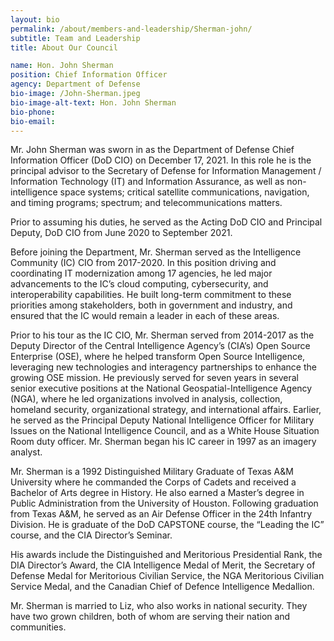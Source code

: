 ```yaml
---
layout: bio
permalink: /about/members-and-leadership/Sherman-john/
subtitle: Team and Leadership
title: About Our Council

name: Hon. John Sherman 
position: Chief Information Officer
agency: Department of Defense
bio-image: /John-Sherman.jpeg
bio-image-alt-text: Hon. John Sherman 
bio-phone:
bio-email:
---
```


Mr. John Sherman was sworn in as the Department of Defense Chief Information Officer (DoD CIO) on December 17, 2021. In this role he is the principal advisor to the Secretary of Defense for Information Management / Information Technology (IT) and Information Assurance, as well as non-intelligence space systems; critical satellite communications, navigation, and timing programs; spectrum; and telecommunications matters.

Prior to assuming his duties, he served as the Acting DoD CIO and Principal Deputy, DoD CIO from June 2020 to September 2021.

Before joining the Department, Mr. Sherman served as the Intelligence Community (IC) CIO from 2017-2020. In this position driving and coordinating IT modernization among 17 agencies, he led major advancements to the IC’s cloud computing, cybersecurity, and interoperability capabilities.  He built long-term commitment to these priorities among stakeholders, both in government and industry, and ensured that the IC would remain a leader in each of these areas.

Prior to his tour as the IC CIO, Mr. Sherman served from 2014-2017 as the Deputy Director of the Central Intelligence Agency’s (CIA’s) Open Source Enterprise (OSE), where he helped transform Open Source Intelligence, leveraging new technologies and interagency partnerships to enhance the growing OSE mission. He previously served for seven years in several senior executive positions at the National Geospatial-Intelligence Agency (NGA), where he led organizations involved in analysis, collection, homeland security, organizational strategy, and international affairs. Earlier, he served as the Principal Deputy National Intelligence Officer for Military Issues on the National Intelligence Council, and as a White House Situation Room duty officer. Mr. Sherman began his IC career in 1997 as an imagery analyst.

Mr. Sherman is a 1992 Distinguished Military Graduate of Texas A&M University where he commanded the Corps of Cadets and received a Bachelor of Arts degree in History. He also earned a Master’s degree in Public Administration from the University of Houston. Following graduation from Texas A&M, he served as an Air Defense Officer in the 24th Infantry Division. He is graduate of the DoD CAPSTONE course, the “Leading the IC” course, and the CIA Director’s Seminar.

His awards include the Distinguished and Meritorious Presidential Rank, the DIA Director’s Award, the CIA Intelligence Medal of Merit, the Secretary of Defense Medal for Meritorious Civilian Service, the NGA Meritorious Civilian Service Medal, and the Canadian Chief of Defence Intelligence Medallion.

Mr. Sherman is married to Liz, who also works in national security.  They have two grown children, both of whom are serving their nation and communities.
